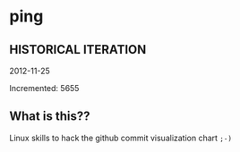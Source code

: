 # ping

## HISTORICAL ITERATION
2012-11-25

Incremented: 5655

## What is this?? 
Linux skills to hack the github commit visualization chart `;-)`
